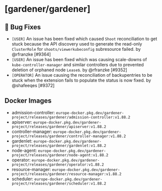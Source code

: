 # [gardener/gardener]

## 🐛 Bug Fixes

- `[USER]` An issue has been fixed which caused `Shoot` reconciliation to get stuck because the API discovery used to generate the read-only `ClusterRole` for `shoots/viewerkubeconfig` subresource failed. by @rfranzke [#9364]
- `[USER]` An issue has been fixed which was causing scale-downs of `kube-controller-manager` and similar controllers due to prevented deletion of orphaned node `Lease`s. by @rfranzke [#9352]
- `[OPERATOR]` An issue causing the reconciliation of backupentries to be stuck when the extension fails to populate the status is now fixed. by @shafeeqes [#9372]

## Docker Images
- admission-controller: `europe-docker.pkg.dev/gardener-project/releases/gardener/admission-controller:v1.88.2`
- apiserver: `europe-docker.pkg.dev/gardener-project/releases/gardener/apiserver:v1.88.2`
- controller-manager: `europe-docker.pkg.dev/gardener-project/releases/gardener/controller-manager:v1.88.2`
- gardenlet: `europe-docker.pkg.dev/gardener-project/releases/gardener/gardenlet:v1.88.2`
- node-agent: `europe-docker.pkg.dev/gardener-project/releases/gardener/node-agent:v1.88.2`
- operator: `europe-docker.pkg.dev/gardener-project/releases/gardener/operator:v1.88.2`
- resource-manager: `europe-docker.pkg.dev/gardener-project/releases/gardener/resource-manager:v1.88.2`
- scheduler: `europe-docker.pkg.dev/gardener-project/releases/gardener/scheduler:v1.88.2`
